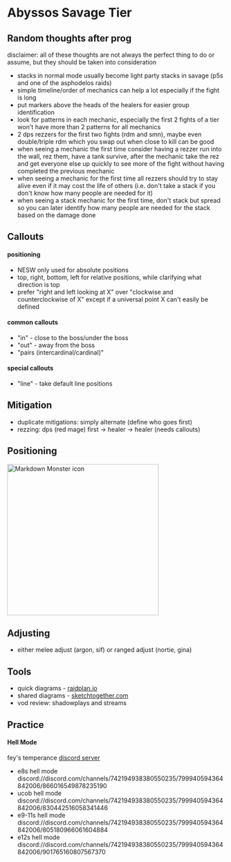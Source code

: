 # Abyssos Savage Tier

## Random thoughts after prog
disclaimer: all of these thoughts are not always the perfect thing to do or assume, but they should be taken into consideration
- stacks in normal mode usually become light party stacks in savage (p5s and one of the asphodelos raids)
- simple timeline/order of mechanics can help a lot especially if the fight is long
- put markers above the heads of the healers for easier group identification
- look for patterns in each mechanic, especially the first 2 fights of a tier won't have more than 2 patterns for all mechanics
- 2 dps rezzers for the first two fights (rdm and smn), maybe even double/triple rdm which you swap out when close to kill can be good
- when seeing a mechanic the first time consider having a rezzer run into the wall, rez them, have a tank survive, after the mechanic take the rez and get everyone else up quickly to see more of the fight without having completed the previous mechanic
- when seeing a mechanic for the first time all rezzers should try to stay alive even if it may cost the life of others (i.e. don't take a stack if you don't know how many people are needed for it)
- when seeing a stack mechanic for the first time, don't stack but spread so you can later identify how many people are needed for the stack based on the damage done

## Callouts

#### positioning

- NESW only used for absolute positions
- top, right, bottom, left for relative positions, while clarifying what direction is top
- prefer "right and left looking at X" over "clockwise and counterclockwise of X" except if a universal point X can't easily be defined

#### common callouts

- "in" - close to the boss/under the boss
- "out" - away from the boss
- "pairs (intercardinal/cardinal)"

#### special callouts

- "line" - take default line positions

## Mitigation

- duplicate mitigations: simply alternate (define who goes first)
- rezzing: dps (red mage) first -> healer -> healer (needs callouts)

## Positioning

<img src="https://cdn.discordapp.com/attachments/808054490384826385/1013893421376737411/Sketch3.png"
     alt="Markdown Monster icon"
     style="width: 350px;" />

## Adjusting

- either melee adjust (argon, sif) or ranged adjust (nortie, gina)

## Tools

- quick diagrams - [raidplan.io](https://raidplan.io/plan/create?raid=ff.arena)
- shared diagrams - [sketchtogether.com](https://sketchtogether.com/)
- vod review: shadowplays and streams

## Practice

#### Hell Mode

fey's temperance [discord server](https://discord.gg/feys-temperance)

- e8s hell mode  
  discord://discord.com/channels/742194938380550235/799940594364842006/866016549878235190
- ucob hell mode  
  discord://discord.com/channels/742194938380550235/799940594364842006/830442516058341446
- e9-11s hell mode  
  discord://discord.com/channels/742194938380550235/799940594364842006/805180966061604884
- e12s hell mode  
  discord://discord.com/channels/742194938380550235/799940594364842006/901765160807567370
